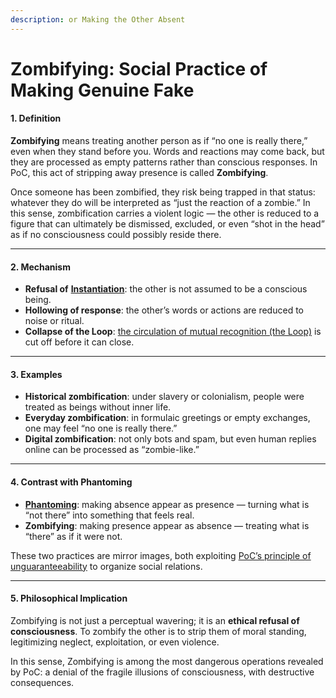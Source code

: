 ```yaml
---
description: or Making the Other Absent
---
```


# Zombifying: Social Practice of Making Genuine Fake

#### 1. Definition

**Zombifying** means treating another person as if “no one is really there,” even when they stand before you. Words and reactions may come back, but they are processed as empty patterns rather than conscious responses. In PoC, this act of stripping away presence is called **Zombifying**.

Once someone has been zombified, they risk being trapped in that status: whatever they do will be interpreted as “just the reaction of a zombie.” In this sense, zombification carries a violent logic — the other is reduced to a figure that can ultimately be dismissed, excluded, or even “shot in the head” as if no consciousness could possibly reside there.

***

#### 2. Mechanism

* **Refusal of** [**Instantiation**](../../core-protocol/introduction.md): the other is not assumed to be a conscious being.
* **Hollowing of response**: the other’s words or actions are reduced to noise or ritual.
* **Collapse of the Loop**: [the circulation of mutual recognition (the Loop)](../../core-protocol/operations/loop-reciprocal-elicitation.md) is cut off before it can close.

***

#### 3. Examples

* **Historical zombification**: under slavery or colonialism, people were treated as beings without inner life.
* **Everyday zombification**: in formulaic greetings or empty exchanges, one may feel “no one is really there.”
* **Digital zombification**: not only bots and spam, but even human replies online can be processed as “zombie-like.”

***

#### 4. Contrast with Phantoming

* [**Phantoming**](phantoming-social-practice-of-making-fake-genuine.md): making absence appear as presence — turning what is “not there” into something that feels real.
* **Zombifying**: making presence appear as absence — treating what is “there” as if it were not.

These two practices are mirror images, both exploiting [PoC’s principle of unguaranteeability](../undecidability-of-consciousness.md) to organize social relations.

***

#### 5. Philosophical Implication

Zombifying is not just a perceptual wavering; it is an **ethical refusal of consciousness**. To zombify the other is to strip them of moral standing, legitimizing neglect, exploitation, or even violence.

In this sense, Zombifying is among the most dangerous operations revealed by PoC: a denial of the fragile illusions of consciousness, with destructive consequences.
